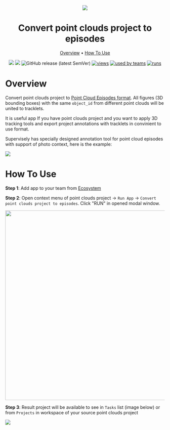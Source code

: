 <div align="center" markdown>
<img src="https://user-images.githubusercontent.com/97401023/173375076-d4c54506-765f-488c-8f3c-93d0278f4759.png"/>

# Convert point clouds project to episodes

<p align="center">
  <a href="#Overview">Overview</a> •
  <a href="#How-To-Use">How To Use</a>
</p>


[![](https://img.shields.io/badge/supervisely-ecosystem-brightgreen)](https://ecosystem.supervise.ly/apps/supervisely-ecosystem/convert_ptc_to_ptc_episodes)
[![](https://img.shields.io/badge/slack-chat-green.svg?logo=slack)](https://supervise.ly/slack)
![GitHub release (latest SemVer)](https://img.shields.io/github/v/release/supervisely-ecosystem/convert_ptc_to_ptc_episodes)
[![views](https://app.supervise.ly/public/api/v3/ecosystem.counters?repo=supervisely-ecosystem/convert_ptc_to_ptc_episodes&counter=views&label=views)](https://supervise.ly)
[![used by teams](https://app.supervise.ly/public/api/v3/ecosystem.counters?repo=supervisely-ecosystem/convert_ptc_to_ptc_episodes&counter=downloads&label=used%20by%20teams)](https://supervise.ly)
[![runs](https://app.supervise.ly/public/api/v3/ecosystem.counters?repo=supervisely-ecosystem/convert_ptc_to_ptc_episodes&counter=runs&label=runs)](https://supervise.ly)

</div>

# Overview

Convert point clouds project to [Point Cloud Episodes format](https://docs.supervise.ly/data-organization/00_ann_format_navi/07_supervisely_format_pointcloud_episode). All figures (3D bounding boxes) with the same `object_id` from different point clouds will be united to tracklets.

It is useful app If you have point clouds project and you want to apply 3D tracking tools and export project annotations with tracklets in convinient to use format.

Supervisely has specially designed annotation tool for point cloud episodes with support of photo context, here is the example:

<img src="https://github.com/supervisely-ecosystem/convert_ptc_to_ptc_episodes/releases/download/v0.0.1/episode-o.gif"/>

# How To Use
**Step 1**: Add app to your team from [Ecosystem](https://ecosystem.supervise.ly/apps/convert_ptc_to_ptc_episodes)

**Step 2**: Open context menu of point clouds project -> `Run App` -> `Convert point clouds project to episodes`. Click "RUN" in opened modal window.

<img src="https://user-images.githubusercontent.com/97401023/173357403-9aa96b83-7480-4264-bdd4-e4a1238993c4.png" width="600px"/>

**Step 3**: Result project will be available to see in `Tasks` list (image below) or from `Projects` in workspace of your source point clouds project

<img src="https://user-images.githubusercontent.com/97401023/173357522-72e2e6ec-5642-4f6d-bf80-1221ad8babe9.png">
